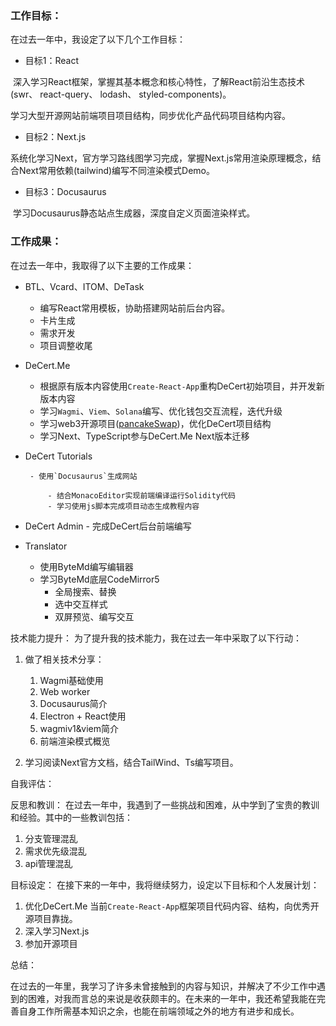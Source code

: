 



### 工作目标：

在过去一年中，我设定了以下几个工作目标：

 - 目标1：React

​		深入学习React框架，掌握其基本概念和核心特性，了解React前沿生态技术 (swr、 react-query、 lodash、 styled-components)。

学习大型开源网站前端项目项目结构，同步优化产品代码项目结构内容。

 - 目标2：Next.js

​		系统化学习Next，官方学习路线图学习完成，掌握Next.js常用渲染原理概念，结合Next常用依赖(tailwind)编写不同渲染模式Demo。

 - 目标3：Docusaurus

​		学习Docusaurus静态站点生成器，深度自定义页面渲染样式。



### 工作成果：

在过去一年中，我取得了以下主要的工作成果：

 - BTL、Vcard、ITOM、DeTask
   - 编写React常用模板，协助搭建网站前后台内容。
   - 卡片生成
   - 需求开发
   - 项目调整收尾
 - DeCert.Me
   - 根据原有版本内容使用`Create-React-App`重构DeCert初始项目，并开发新版本内容
   - 学习`Wagmi`、`Viem`、`Solana`编写、优化钱包交互流程，迭代升级
   - 学习web3开源项目([pancakeSwap](https://github.com/pancakeswap/pancake-frontend/tree/develop/apps/web))，优化DeCert项目结构
   - 学习Next、TypeScript参与DeCert.Me Next版本迁移

 - DeCert Tutorials 

   		- 使用`Docusaurus`生成网站

      		- 结合MonacoEditor实现前端编译运行Solidity代码
      		- 学习使用js脚本完成项目动态生成教程内容

 - DeCert Admin
   		- 完成DeCert后台前端编写
 - Translator
    - 使用ByteMd编写编辑器
    - 学习ByteMd底层CodeMirror5
      - 全局搜索、替换
      - 选中交互样式
      - 双屏预览、编写交互

技术能力提升：
为了提升我的技术能力，我在过去一年中采取了以下行动：

1. 做了相关技术分享：
   1. Wagmi基础使用
   2. Web worker
   3. Docusaurus简介
   4. Electron + React使用
   5. wagmiv1&viem简介
   6. 前端渲染模式概览


2. 学习阅读Next官方文档，结合TailWind、Ts编写项目。

自我评估：

反思和教训：
在过去一年中，我遇到了一些挑战和困难，从中学到了宝贵的教训和经验。其中的一些教训包括：

1. 分支管理混乱
2. 需求优先级混乱
3. api管理混乱

目标设定：
在接下来的一年中，我将继续努力，设定以下目标和个人发展计划：

1. 优化DeCert.Me 当前`Create-React-App`框架项目代码内容、结构，向优秀开源项目靠拢。
2. 深入学习Next.js
3. 参加开源项目



总结：

​		在过去的一年里，我学习了许多未曾接触到的内容与知识，并解决了不少工作中遇到的困难，对我而言总的来说是收获颇丰的。在未来的一年中，我还希望我能在完善自身工作所需基本知识之余，也能在前端领域之外的地方有进步和成长。
